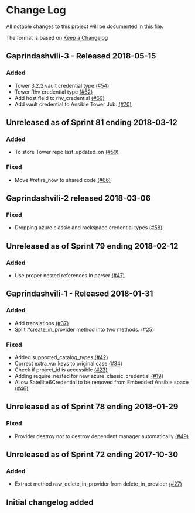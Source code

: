 # Change Log

All notable changes to this project will be documented in this file.

The format is based on [Keep a Changelog](http://keepachangelog.com/en/1.0.0/)


## Gaprindashvili-3 - Released 2018-05-15

### Added
- Tower 3.2.2 vault credential type [(#54)](https://github.com/ManageIQ/manageiq-providers-ansible_tower/pull/54)
- Tower Rhv credential type [(#62)](https://github.com/ManageIQ/manageiq-providers-ansible_tower/pull/62)
- Add host field to rhv_credential [(#69)](https://github.com/ManageIQ/manageiq-providers-ansible_tower/pull/69)
- Add vault credential to Ansible Tower Job. [(#70)](https://github.com/ManageIQ/manageiq-providers-ansible_tower/pull/70)

## Unreleased as of Sprint 81 ending 2018-03-12

### Added
- To store Tower repo last_updated_on [(#59)](https://github.com/ManageIQ/manageiq-providers-ansible_tower/pull/59)

### Fixed
- Move #retire_now to shared code [(#66)](https://github.com/ManageIQ/manageiq-providers-ansible_tower/pull/66) 

## Gaprindashvili-2 released 2018-03-06

### Fixed
- Dropping azure classic and rackspace credential types [(#58)](https://github.com/ManageIQ/manageiq-providers-ansible_tower/pull/58)

## Unreleased as of Sprint 79 ending 2018-02-12

### Added
- Use proper nested references in parser [(#47)](https://github.com/ManageIQ/manageiq-providers-ansible_tower/pull/47)

## Gaprindashvili-1 - Released 2018-01-31

### Added
- Add translations [(#37)](https://github.com/ManageIQ/manageiq-providers-ansible_tower/pull/37)
- Split #create_in_provider method into two methods. [(#25)](https://github.com/ManageIQ/manageiq-providers-ansible_tower/pull/25)

### Fixed
- Added supported_catalog_types [(#42)](https://github.com/ManageIQ/manageiq-providers-ansible_tower/pull/42)
- Correct extra_var keys to original case [(#34)](https://github.com/ManageIQ/manageiq-providers-ansible_tower/pull/34)
- Check if project_id is accessible [(#23)](https://github.com/ManageIQ/manageiq-providers-ansible_tower/pull/23)
- Adding require_nested for new azure_classic_credential [(#19)](https://github.com/ManageIQ/manageiq-providers-ansible_tower/pull/19)
- Allow Satellite6Credential to be removed from Embedded Ansible space [(#46)](https://github.com/ManageIQ/manageiq-providers-ansible_tower/pull/46)

## Unreleased as of Sprint 78 ending 2018-01-29

### Fixed
- Provider destroy not to destroy dependent manager automatically [(#49)](https://github.com/ManageIQ/manageiq-providers-ansible_tower/pull/49)

## Unreleased as of Sprint 72 ending 2017-10-30

### Added
- Extract method raw_delete_in_provider from delete_in_provider [(#27)](https://github.com/ManageIQ/manageiq-providers-ansible_tower/pull/27)

## Initial changelog added
